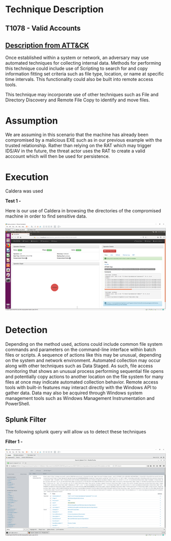 # Technique Description
## T1078 - Valid Accounts
## [Description from ATT&CK](https://attack.mitre.org/techniques/T1119/) 
Once established within a system or network, an adversary may use automated techniques for collecting internal data. Methods for performing this technique could include use of Scripting to search for and copy information fitting set criteria such as file type, location, or name at specific time intervals. This functionality could also be built into remote access tools.

This technique may incorporate use of other techniques such as File and Directory Discovery and Remote File Copy to identify and move files.

# Assumption
We are assuming in this scenario that the machine has already been compromised by a malicious EXE such as in our previous example with the trusted relationship. Rather than relying on the RAT which may trigger IDS/AV in the future, the threat actor uses the RAT to create a valid acccount which will then be used for persistence. 

# Execution
Caldera was used 

**Test 1 -**

Here is our use of Caldera in browsing the directories of the compromised machine in order to find sensitive data. 

![alt text](./Autocoll1.png)


# Detection
Depending on the method used, actions could include common file system commands and parameters on the command-line interface within batch files or scripts. A sequence of actions like this may be unusual, depending on the system and network environment. Automated collection may occur along with other techniques such as Data Staged. As such, file access monitoring that shows an unusual process performing sequential file opens and potentially copy actions to another location on the file system for many files at once may indicate automated collection behavior. Remote access tools with built-in features may interact directly with the Windows API to gather data. Data may also be acquired through Windows system management tools such as Windows Management Instrumentation and PowerShell.

## Splunk Filter
The following splunk query will allow us to detect these techniques

**Filter 1 -**

![alt text](./Autocoll2.png)



